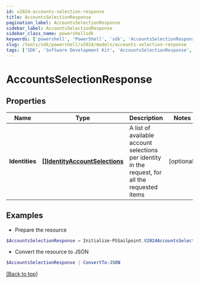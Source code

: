 ```yaml
---
id: v2024-accounts-selection-response
title: AccountsSelectionResponse
pagination_label: AccountsSelectionResponse
sidebar_label: AccountsSelectionResponse
sidebar_class_name: powershellsdk
keywords: ['powershell', 'PowerShell', 'sdk', 'AccountsSelectionResponse', 'V2024AccountsSelectionResponse'] 
slug: /tools/sdk/powershell/v2024/models/accounts-selection-response
tags: ['SDK', 'Software Development Kit', 'AccountsSelectionResponse', 'V2024AccountsSelectionResponse']
---
```



# AccountsSelectionResponse

## Properties

Name | Type | Description | Notes
------------ | ------------- | ------------- | -------------
**Identities** | [**[]IdentityAccountSelections**](identity-account-selections) | A list of available account selections per identity in the request, for all the requested items | [optional] 

## Examples

- Prepare the resource
```powershell
$AccountsSelectionResponse = Initialize-PSSailpoint.V2024AccountsSelectionResponse  -Identities null
```

- Convert the resource to JSON
```powershell
$AccountsSelectionResponse | ConvertTo-JSON
```


[[Back to top]](#) 

